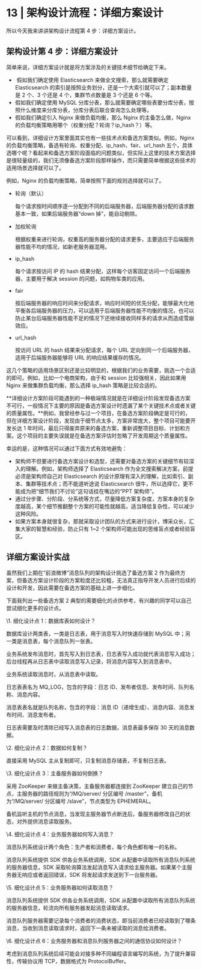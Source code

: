 # 13 | 架构设计流程：详细方案设计



所以今天我来讲讲架构设计流程第 4 步：详细方案设计。



## 架构设计第 4 步：详细方案设计



简单来说，详细方案设计就是将方案涉及的关键技术细节给确定下来。



+ ​	假如我们确定使用 Elasticsearch 来做全文搜索，那么就需要确定 Elasticsearch 的索引是按照业务划分，还是一个大索引就可以了；副本数量是 2 个、3 个还是 4 个，集群节点数量是 3 个还是 6 个等。
+ 假如我们确定使用 MySQL 分库分表，那么就需要确定哪些表要分库分表，按照什么维度来分库分表，分库分表后联合查询怎么处理等。
+ 假如我们确定引入 Nginx 来做负载均衡，那么 Nginx 的主备怎么做，Nginx 的负载均衡策略用哪个（权重分配？轮询？ip_hash？）等。



可以看到，详细设计方案里面其实也有一些技术点和备选方案类似。例如，Nginx 的负载均衡策略，备选有轮询、权重分配、ip_hash、fair、url_hash 五个，具体选哪个呢？看起来和备选方案阶段面临的问题类似，但实际上这里的技术方案选择是很轻量级的，我们无须像备选方案阶段那样操作，而只需要简单根据这些技术的适用场景选择就可以了。



例如，Nginx 的负载均衡策略，简单按照下面的规则选择就可以了。



+ 轮询（默认）

  每个请求按时间顺序逐一分配到不同的后端服务器，后端服务器分配的请求数基本一致，如果后端服务器“down 掉”，能自动剔除。

+ 加权轮询

  根据权重来进行轮询，权重高的服务器分配的请求更多，主要适应于后端服务器性能不均的情况，如新老服务器混用。

+ ip_hash

  每个请求按访问 IP 的 hash 结果分配，这样每个访客固定访问一个后端服务器，主要用于解决 session 的问题，如购物车类的应用。

+ fair

  按后端服务器的响应时间来分配请求，响应时间短的优先分配，能够最大化地平衡各后端服务器的压力，可以适用于后端服务器性能不均衡的情况，也可以防止某台后端服务器性能不足的情况下还继续接收同样多的请求从而造成雪崩效应。

+ url_hash

  按访问 URL 的 hash 结果来分配请求，每个 URL 定向到同一个后端服务器，适用于后端服务器能够将 URL 的响应结果缓存的情况。



这几个策略的适用场景区别还是比较明显的，根据我们的业务需要，挑选一个合适的即可。例如，比如一个电商架构，由于和 session 比较强相关，因此如果用 Nginx 来做集群负载均衡，那么选择 ip_hash 策略是比较合适的。



**详细设计方案阶段可能遇到的一种极端情况就是在详细设计阶段发现备选方案不可行，一般情况下主要的原因是备选方案设计时遗漏了某个关键技术点或者关键的质量属性。**例如，我曾经参与过一个项目，在备选方案阶段确定是可行的，但在详细方案设计阶段，发现由于细节点太多，方案非常庞大，整个项目可能要开发长达 1 年时间，最后只得废弃原来的备选方案，重新调整项目目标、计划和方案。这个项目的主要失误就是在备选方案评估时忽略了开发周期这个质量属性。



幸运的是，这种情况可以通过下面方式有效地避免：



+ 架构师不但要进行备选方案设计和选型，还需要对备选方案的关键细节有较深入的理解。例如，架构师选择了 Elasticsearch 作为全文搜索解决方案，前提必须是架构师自己对 Elasticsearch 的设计原理有深入的理解，比如索引、副本、集群等技术点；而不能道听途说 Elasticsearch 很牛，所以选择它，更不能成为把“细节我们不讨论”这句话挂在嘴边的“PPT 架构师”。
+ 通过分步骤、分阶段、分系统等方式，尽量降低方案复杂度，方案本身的复杂度越高，某个细节推翻整个方案的可能性就越高，适当降低复杂性，可以减少这种风险。
+ 如果方案本身就很复杂，那就采取设计团队的方式来进行设计，博采众长，汇集大家的智慧和经验，防止只有 1~2 个架构师可能出现的思维盲点或者经验盲区。



## 详细方案设计实战



虽然我们上期在“前浪微博”消息队列的架构设计挑选了备选方案 2 作为最终方案，但备选方案设计阶段的方案粒度还比较粗，无法真正指导开发人员进行后续的设计和开发，因此需要在备选方案的基础上进一步细化。



下面我列出一些备选方案 2 典型的需要细化的点供参考，有兴趣的同学可以自己尝试细化更多的设计点。



\1. 细化设计点 1：数据库表如何设计？



数据库设计两类表，一类是日志表，用于消息写入时快速存储到 MySQL 中；另一类是消息表，每个消息队列一张表。



业务系统发布消息时，首先写入到日志表，日志表写入成功就代表消息写入成功；后台线程再从日志表中读取消息写入记录，将消息内容写入到消息表中。



业务系统读取消息时，从消息表中读取。



日志表表名为 MQ_LOG，包含的字段：日志 ID、发布者信息、发布时间、队列名称、消息内容。



消息表表名就是队列名称，包含的字段：消息 ID（递增生成）、消息内容、消息发布时间、消息发布者。



日志表需要及时清除已经写入消息表的日志数据，消息表最多保存 30 天的消息数据。



\2. 细化设计点 2：数据如何复制？



直接采用 MySQL 主从复制即可，只复制消息存储表，不复制日志表。



\3. 细化设计点 3：主备服务器如何倒换？



采用 ZooKeeper 来做主备决策，主备服务器都连接到 ZooKeeper 建立自己的节点，主服务器的路径规则为“/MQ/server/ 分区编号 /master”，备机为“/MQ/server/ 分区编号 /slave”，节点类型为 EPHEMERAL。



备机监听主机的节点消息，当发现主服务器节点断连后，备服务器修改自己的状态，对外提供消息读取服务。



\4. 细化设计点 4：业务服务器如何写入消息？



消息队列系统设计两个角色：生产者和消费者，每个角色都有唯一的名称。



消息队列系统提供 SDK 供各业务系统调用，SDK 从配置中读取所有消息队列系统的服务器信息，SDK 采取轮询算法发起消息写入请求给主服务器。如果某个主服务器无响应或者返回错误，SDK 将发起请求发送到下一台服务器。



\5. 细化设计点 5：业务服务器如何读取消息？



消息队列系统提供 SDK 供各业务系统调用，SDK 从配置中读取所有消息队列系统的服务器信息，轮流向所有服务器发起消息读取请求。



消息队列服务器需要记录每个消费者的消费状态，即当前消费者已经读取到了哪条消息，当收到消息读取请求时，返回下一条未被读取的消息给消费者。



\6. 细化设计点 6：业务服务器和消息队列服务器之间的通信协议如何设计？



考虑到消息队列系统后续可能会对接多种不同编程语言编写的系统，为了提升兼容性，传输协议用 TCP，数据格式为 ProtocolBuffer。



